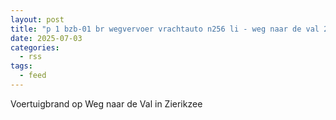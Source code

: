 ```yaml
---
layout: post
title: "p 1 bzb-01 br wegvervoer vrachtauto n256 li - weg naar de val 20,1 zierikzee 192839"
date: 2025-07-03
categories: 
  - rss
tags: 
  - feed
---
```


Voertuigbrand op Weg naar de Val in Zierikzee
